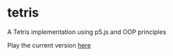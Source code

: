 # tetris
A Tetris implementation using p5.js and OOP principles

Play the current version [here](https://sigm4.github.io/tetris/)

